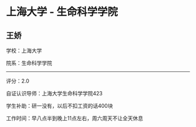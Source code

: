 # 上海大学 - 生命科学学院

## 王娇

学校：上海大学

院系：生命科学学院

* * *

评分：2.0

自证认识导师：上海大学生命科学学院423

学生补助：研一没有，以后不扣工资的话400块

工作时间：早八点半到晚上11点左右，周六周天不让全天休息